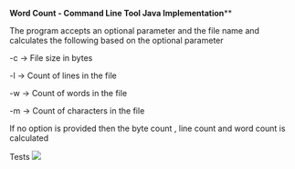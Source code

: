 **Word Count - Command Line Tool Java Implementation****

The program accepts an optional parameter and the file name and calculates the following based on the optional parameter

-c -> File size in bytes

-l -> Count of lines in the file

-w -> Count of words in the file

-m -> Count of characters in the file

If no option is provided then the byte count , line count and word count is calculated


Tests
<img src="/Users/sujith/Desktop/Screenshot 2024-08-24 at 6.56.59 PM.png"/>